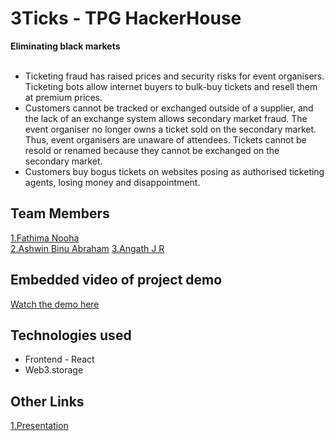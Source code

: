 # 3Ticks - TPG HackerHouse
**Eliminating black markets**<br><br>

* Ticketing fraud has raised prices and security risks for event organisers. Ticketing bots allow internet buyers to bulk-buy tickets and resell them at premium prices.
* Customers cannot be tracked or exchanged outside of a supplier, and the lack of an exchange system allows secondary market fraud. The event organiser no longer owns a ticket sold on the secondary market. Thus, event organisers are unaware of attendees. Tickets cannot be resold or renamed because they cannot be exchanged on the secondary market.
* Customers buy bogus tickets on websites posing as authorised ticketing agents, losing money and disappointment.

## Team Members

[1.Fathima Nooha](https://github.com/nooha01)   
[2.Ashwin Binu Abraham](https://github.com/4Ashwin)
[3.Angath J R](https://github.com/angathjr)

## Embedded video of project demo
[Watch the demo here](https://drive.google.com/file/d/1M7wMc0EvGfIJACXb5AmfHEmjwcuJJYgq/view?usp=share_link)


## Technologies used
* Frontend - React
* Web3.storage

## Other Links
[1.Presentation](https://www.canva.com/design/DAFTwSn8BvE/tI_cw78tTEIg-BebB0llbA/view?utm_content=DAFTwSn8BvE&utm_campaign=designshare&utm_medium=link2&utm_source=sharebutton)
